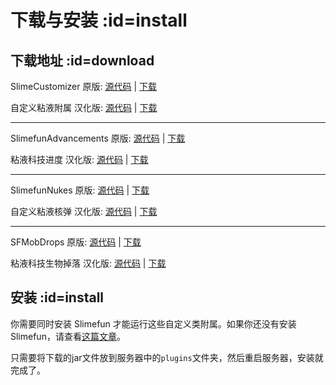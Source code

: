 # 下载与安装 :id=install

## 下载地址 :id=download

SlimeCustomizer 原版: [源代码](https://github.com/NCBPFluffyBear/SlimeCustomizer) | [下载](https://thebusybiscuit.github.io/builds/NCBPFluffyBear/SlimeCustomizer/master/)

自定义粘液附属 汉化版: [源代码](https://github.com/SlimefunGuguProject/SlimeCustomizer) | [下载](https://builds.guizhanss.net/SlimefunGuguProject/SlimeCustomizer/master)

---

SlimefunAdvancements 原版: [源代码](https://github.com/qwertyuioplkjhgfd/SlimefunAdvancements) | [下载](https://thebusybiscuit.github.io/builds/qwertyuioplkjhgfd/SlimefunAdvancements/main/)

粘液科技进度 汉化版: [源代码](https://github.com/SlimefunGuguProject/SlimefunAdvancements) | [下载](https://builds.guizhanss.net/ybw0014/SlimefunAdvancements-CN/main)

---

SlimefunNukes 原版: [源代码](https://github.com/lofi-enjoyer/SlimefunNukes) | [下载](https://github.com/lofi-enjoyer/SlimefunNukes/releases)

自定义粘液核弹 汉化版: [源代码](https://github.com/SlimefunGuguProject/SlimefunNukes) | [下载](https://builds.guizhanss.net/SlimefunGuguProject/SlimefunNukes/master)

---

SFMobDrops 原版: [源代码](https://github.com/WalshyDev/SFMobDrops) | [下载](https://thebusybiscuit.github.io/builds/WalshyDev/SFMobDrops/main/)

粘液科技生物掉落 汉化版: [源代码](https://github.com/SlimefunGuguProject/SFMobDrops) | [下载](https://builds.guizhanss.net/SlimefunGuguProject/SFMobDrops/main)

## 安装 :id=install

你需要同时安装 Slimefun 才能运行这些自定义类附属。如果你还没有安装 Slimefun，请查看[这篇文章](https://slimefun-wiki.guizhanss.cn/Installing-Slimefun)。

只需要将下载的jar文件放到服务器中的`plugins`文件夹，然后重启服务器，安装就完成了。
